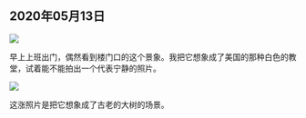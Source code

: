 ## 2020年05月13日

<div class="img-wrapper padding-top padding-bottom">
    <img src="img/2020.05.13.01.jpg" class="width-fifty  " />
</div>

早上上班出门，偶然看到楼门口的这个景象。我把它想象成了美国的那种白色的教堂，试着能不能拍出一个代表宁静的照片。

<div class="img-wrapper padding-top padding-bottom">
    <img src="img/2020.05.13.02.jpg" class="width-fifty  " />
</div>

这涨照片是把它想象成了古老的大树的场景。
